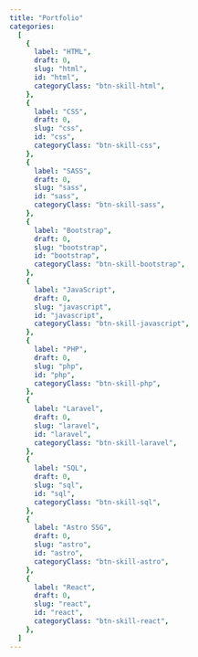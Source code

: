 ```yaml
---
title: "Portfolio"
categories:
  [
    {
      label: "HTML",
      draft: 0,
      slug: "html",
      id: "html",
      categoryClass: "btn-skill-html",
    },
    {
      label: "CSS",
      draft: 0,
      slug: "css",
      id: "css",
      categoryClass: "btn-skill-css",
    },
    {
      label: "SASS",
      draft: 0,
      slug: "sass",
      id: "sass",
      categoryClass: "btn-skill-sass",
    },
    {
      label: "Bootstrap",
      draft: 0,
      slug: "bootstrap",
      id: "bootstrap",
      categoryClass: "btn-skill-bootstrap",
    },
    {
      label: "JavaScript",
      draft: 0,
      slug: "javascript",
      id: "javascript",
      categoryClass: "btn-skill-javascript",
    },
    {
      label: "PHP",
      draft: 0,
      slug: "php",
      id: "php",
      categoryClass: "btn-skill-php",
    },
    {
      label: "Laravel",
      draft: 0,
      slug: "laravel",
      id: "laravel",
      categoryClass: "btn-skill-laravel",
    },
    {
      label: "SQL",
      draft: 0,
      slug: "sql",
      id: "sql",
      categoryClass: "btn-skill-sql",
    },
    {
      label: "Astro SSG",
      draft: 0,
      slug: "astro",
      id: "astro",
      categoryClass: "btn-skill-astro",
    },
    {
      label: "React",
      draft: 0,
      slug: "react",
      id: "react",
      categoryClass: "btn-skill-react",
    },
  ]
---
```

